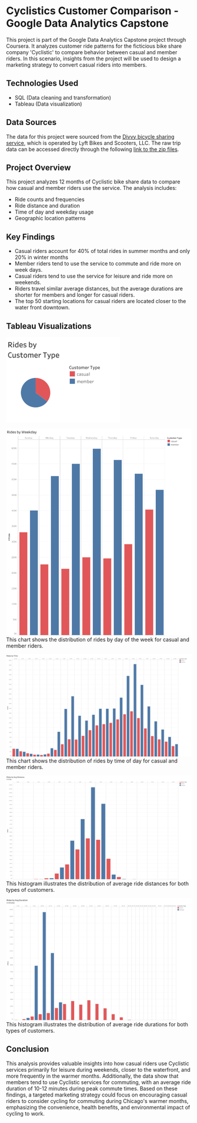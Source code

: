 # Cyclistics Customer Comparison - Google Data Analytics Capstone
This project is part of the Google Data Analytics Capstone project through Coursera. It analyzes customer ride patterns for the ficticious bike share company 'Cyclistic' to compare behavior between casual and member riders. In this scenario, insights from the project will be used to design a marketing strategy to convert casual riders into members. 

## Technologies Used
- SQL (Data cleaning and transformation)
- Tableau (Data visualization)

## Data Sources
The data for this project were sourced from the [Divvy bicycle sharing service](https://divvybikes.com/data-license-agreement), which is operated by Lyft Bikes and Scooters, LLC. 
The raw trip data can be accessed directly through the following [link to the zip files](https://divvy-tripdata.s3.amazonaws.com/index.html).

## Project Overview
This project analyzes 12 months of Cyclistic bike share data to compare how casual and member riders use the service. The analysis includes:
- Ride counts and frequencies
- Ride distance and duration
- Time of day and weekday usage
- Geographic location patterns

## Key Findings
- Casual riders account for 40% of total rides in summer months and only 20% in winter months
- Member riders tend to use the service to commute and ride more on week days. 
- Casual riders tend to use the service for leisure and ride more on weekends. 
- Riders travel similar average distances, but the average durations are shorter for members and longer for casual riders. 
- The top 50 starting locations for casual riders are located closer to the water front downtown.

## Tableau Visualizations

![Rides by Customer Type](4_Visualize/Rides%20by%20Customer%20Type.png)


![Rides by Weekday](4_Visualize/Rides%20by%20Weekday.png)
This chart shows the distribution of rides by day of the week for casual and member riders.




![Rides by Time](4_Visualize/Rides%20by%20Time.png)
This chart shows the distribution of rides by time of day for casual and member riders.




![Avg Distance Histogram](4_Visualize/Avg%20Distance%20Histogram.png)
This histogram illustrates the distribution of average ride distances for both types of customers.




![Avg Duration Histogram](4_Visualize/Avg%20Duration%20Histogram.png)
This histogram illustrates the distribution of average ride durations for both types of customers.




## Conclusion
This analysis provides valuable insights into how casual riders use Cyclistic services primarily for leisure during weekends, closer to the waterfront, and more frequently in the warmer months. Additionally, the data show that members tend to use Cyclistic services for commuting, with an average ride duration of 10-12 minutes during peak commute times. Based on these findings, a targeted marketing strategy could focus on encouraging casual riders to consider cycling for commuting during Chicago's warmer months, emphasizing the convenience, health benefits, and environmental impact of cycling to work. 

